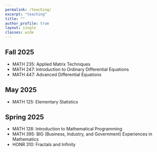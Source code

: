 ```yaml
---
permalink: /teaching/
excerpt: "teaching"
title: ""
author_profile: true
layout: single
classes: wide
---
```


## Fall 2025
* MATH 235: Applied Matrix Techniques
* MATH 247: Introduction to Ordinary Differential Equations
* MATH 447: Advanced Differential Equations

## May 2025
* MATH 125: Elementary Statistics

## Spring 2025
* MATH 128: Introduction to Mathematical Programming
* MATH 395: BIG (Business, Industry, and Government) Experiences in Mathematics
* HONR 310: Fractals and Infinity